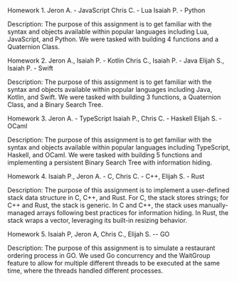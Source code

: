 Homework 1.
Jeron A. - JavaScript
Chris C. - Lua
Isaiah P. - Python

Description: The purpose of this assignment is to get familiar with the syntax and objects available within popular languages including Lua, JavaScript, and Python. We were tasked with building 4 functions and a Quaternion Class.

Homework 2.
Jeron A., Isaiah P. - Kotlin
Chris C., Isaiah P. - Java
Elijah S., Isaiah P. - Swift

Description: The purpose of this assignment is to get familiar with the syntax and objects available within popular languages including Java, Kotlin, and Swift. We were tasked with building 3 functions, a Quaternion Class, and a Binary Search Tree.

Homework 3.
Jeron A. - TypeScript
Isaiah P., Chris C. - Haskell
Elijah S. - OCaml

Description: The purpose of this assignment is to get familiar with the syntax and objects available within popular languages including TypeScript, Haskell, and OCaml. We were tasked with building 5 functions and implementing a persistent Binary Search Tree with information hiding.

Homework 4.
Isaiah P., Jeron A. - C,
Chris C. - C++,
Elijah S. - Rust

Description: The purpose of this assignment is to implement a user-defined stack data structure in C, C++, and Rust. For C, the stack stores strings; for C++ and Rust, the stack is generic. In C and C++, the stack uses manually-managed arrays following best practices for information hiding. In Rust, the stack wraps a vector, leveraging its built-in resizing behavior.

Homework 5.
Isaiah P, Jeron A, Chris C., Elijah S. -- GO

Description: The purpose of this assignment is to simulate a restaurant ordering process in GO. We used Go concurrency and the WaitGroup feature to allow for multiple different threads to be executed at the same time, where the threads handled different processes.